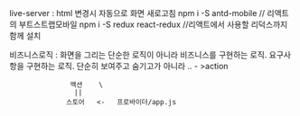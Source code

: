 live-server : html 변경시 자동으로 화면 새로고침
npm i -S antd-mobile // 리액트의 부트스트랩모바일
npm i -S redux react-redux //리액트에서 사용할 리덕스까지 함께 설치

비즈니스로직 : 화면을 그리는 단순한 로직이 아니라 비즈니스를 구현하는 로직. 요구사항을 구현하는 로직. 
단순히 보여주고 숨기고가 아니라 .. - >action        

```
               액션    \
                ||  
              스토어   <-   프로바이더/app.js
```